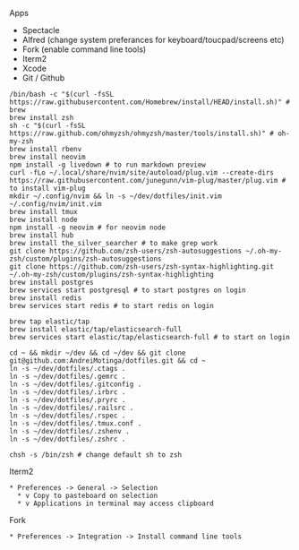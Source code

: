 Apps
  * Spectacle
  * Alfred (change system preferances for keyboard/toucpad/screens etc)
  * Fork (enable command line tools)
  * Iterm2
  * Xcode
  * Git / Github


```console
/bin/bash -c "$(curl -fsSL https://raw.githubusercontent.com/Homebrew/install/HEAD/install.sh)" # brew
brew install zsh
sh -c "$(curl -fsSL https://raw.github.com/ohmyzsh/ohmyzsh/master/tools/install.sh)" # oh-my-zsh
brew install rbenv
brew install neovim
npm install -g livedown # to run markdown preview
curl -fLo ~/.local/share/nvim/site/autoload/plug.vim --create-dirs https://raw.githubusercontent.com/junegunn/vim-plug/master/plug.vim # to install vim-plug
mkdir ~/.config/nvim && ln -s ~/dev/dotfiles/init.vim ~/.config/nvim/init.vim
brew install tmux
brew install node
npm install -g neovim # for neovim node
brew install hub
brew install the_silver_searcher # to make grep work
git clone https://github.com/zsh-users/zsh-autosuggestions ~/.oh-my-zsh/custom/plugins/zsh-autosuggestions
git clone https://github.com/zsh-users/zsh-syntax-highlighting.git ~/.oh-my-zsh/custom/plugins/zsh-syntax-highlighting
brew install postgres
brew services start postgresql # to start postgres on login
brew install redis
brew services start redis # to start redis on login

brew tap elastic/tap
brew install elastic/tap/elasticsearch-full
brew services start elastic/tap/elasticsearch-full # to start on login

cd ~ && mkdir ~/dev && cd ~/dev && git clone git@github.com:AndreiMotinga/dotfiles.git && cd ~
ln -s ~/dev/dotfiles/.ctags .
ln -s ~/dev/dotfiles/.gemrc .
ln -s ~/dev/dotfiles/.gitconfig .
ln -s ~/dev/dotfiles/.irbrc .
ln -s ~/dev/dotfiles/.pryrc .
ln -s ~/dev/dotfiles/.railsrc .
ln -s ~/dev/dotfiles/.rspec .
ln -s ~/dev/dotfiles/.tmux.conf .
ln -s ~/dev/dotfiles/.zshenv .
ln -s ~/dev/dotfiles/.zshrc .

chsh -s /bin/zsh # change default sh to zsh

```

Iterm2

    * Preferences -> General -> Selection
      * v Copy to pasteboard on selection
      * v Applications in terminal may access clipboard

Fork

    * Preferences -> Integration -> Install command line tools
